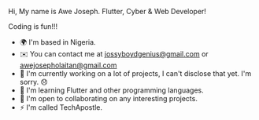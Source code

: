 Hi,
My name is Awe Joseph.
Flutter, Cyber & Web Developer!

Coding is fun!!!

* 🌍  I'm based in Nigeria.
* ✉️  You can contact me at jossyboydgenius@gmail.com or awejosepholaitan@gmail.com
* 🚀  I'm currently working on a lot of projects, I can't disclose that yet. I'm sorry. 😞
* 🧠  I'm learning Flutter and other programming languages. 
* 🤝  I'm open to collaborating on any interesting projects.
* ⚡  I'm called TechApostle.
